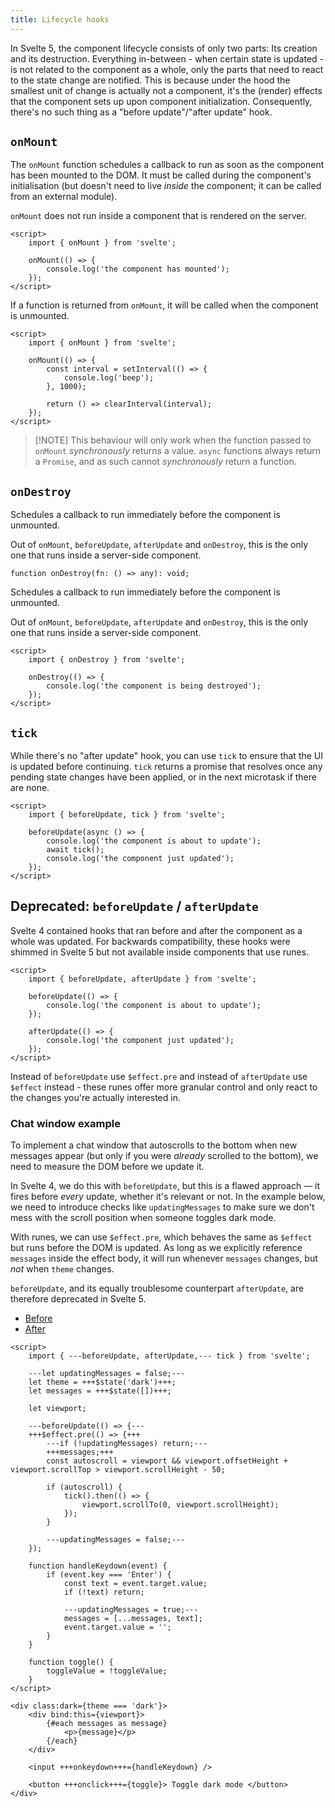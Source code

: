 ```yaml
---
title: Lifecycle hooks
---
```


<!-- - onMount/onDestroy
- mention that `$effect` might be better for your use case
- beforeUpdate/afterUpdate with deprecation notice?
- or skip this entirely and only have it in the reference docs? -->

In Svelte 5, the component lifecycle consists of only two parts: Its creation and its destruction. Everything in-between - when certain state is updated - is not related to the component as a whole, only the parts that need to react to the state change are notified. This is because under the hood the smallest unit of change is actually not a component, it's the (render) effects that the component sets up upon component initialization. Consequently, there's no such thing as a "before update"/"after update" hook.

## `onMount`

The `onMount` function schedules a callback to run as soon as the component has been mounted to the DOM. It must be called during the component's initialisation (but doesn't need to live _inside_ the component; it can be called from an external module).

`onMount` does not run inside a component that is rendered on the server.

```svelte
<script>
	import { onMount } from 'svelte';

	onMount(() => {
		console.log('the component has mounted');
	});
</script>
```

If a function is returned from `onMount`, it will be called when the component is unmounted.

```svelte
<script>
	import { onMount } from 'svelte';

	onMount(() => {
		const interval = setInterval(() => {
			console.log('beep');
		}, 1000);

		return () => clearInterval(interval);
	});
</script>
```

> [!NOTE] This behaviour will only work when the function passed to `onMount` _synchronously_ returns a value. `async` functions always return a `Promise`, and as such cannot _synchronously_ return a function.

## `onDestroy`

Schedules a callback to run immediately before the component is unmounted.

Out of `onMount`, `beforeUpdate`, `afterUpdate` and `onDestroy`, this is the
only one that runs inside a server-side component.

<div class="ts-block">

```dts
function onDestroy(fn: () => any): void;
```

</div>



Schedules a callback to run immediately before the component is unmounted.

Out of `onMount`, `beforeUpdate`, `afterUpdate` and `onDestroy`, this is the only one that runs inside a server-side component.

```svelte
<script>
	import { onDestroy } from 'svelte';

	onDestroy(() => {
		console.log('the component is being destroyed');
	});
</script>
```

## `tick`

While there's no "after update" hook, you can use `tick` to ensure that the UI is updated before continuing. `tick` returns a promise that resolves once any pending state changes have been applied, or in the next microtask if there are none.

```svelte
<script>
	import { beforeUpdate, tick } from 'svelte';

	beforeUpdate(async () => {
		console.log('the component is about to update');
		await tick();
		console.log('the component just updated');
	});
</script>
```

## Deprecated: `beforeUpdate` / `afterUpdate`

Svelte 4 contained hooks that ran before and after the component as a whole was updated. For backwards compatibility, these hooks were shimmed in Svelte 5 but not available inside components that use runes.

```svelte
<script>
	import { beforeUpdate, afterUpdate } from 'svelte';

	beforeUpdate(() => {
		console.log('the component is about to update');
	});

	afterUpdate(() => {
		console.log('the component just updated');
	});
</script>
```

Instead of `beforeUpdate` use `$effect.pre` and instead of `afterUpdate` use `$effect` instead - these runes offer more granular control and only react to the changes you're actually interested in.

### Chat window example

To implement a chat window that autoscrolls to the bottom when new messages appear (but only if you were _already_ scrolled to the bottom), we need to measure the DOM before we update it.

In Svelte 4, we do this with `beforeUpdate`, but this is a flawed approach — it fires before _every_ update, whether it's relevant or not. In the example below, we need to introduce checks like `updatingMessages` to make sure we don't mess with the scroll position when someone toggles dark mode.

With runes, we can use `$effect.pre`, which behaves the same as `$effect` but runs before the DOM is updated. As long as we explicitly reference `messages` inside the effect body, it will run whenever `messages` changes, but _not_ when `theme` changes.

`beforeUpdate`, and its equally troublesome counterpart `afterUpdate`, are therefore deprecated in Svelte 5.

- [Before](/#H4sIAAAAAAAAE31WXa_bNgz9K6yL1QmWOLlrC-w6H8MeBgwY9tY9NfdBtmlbiywZkpyPBfnvo2zLcZK28AWuRPGI5OGhkEuQc4EmiL9eAskqDOLg97oOZoE9125jDigs0t6oRqfOsjap5rXd7uTO8qpW2sIFEsyVxn_qjFmcAcstar-xPN3DFXKtKgi768IVgQku0ELj3Lgs_kZjWIEGNpAzYXDlHWyJFZI1zJjeh4O5uvl_DY8oUkVeVoFuJKYls-_CGYS25Aboj0EtWNqel0wWoBoLTGZgmdgDS9zW4Uz4NsrswPHoyutN4xInkylstnBxdmIhh8m7xzqmoNE2Wq46n1RJQzEbq4g-JQSl7e-HDx-GdaTy3KD9E3lRWvj5Zu9QX1QN20dj7zyHz8s-1S6lW7Cpz3RnXTcm04hIlfdFuO8p2mQ5-3a06cqjrn559bF_2NHOnRZ5I1PLlXQNyQT-hedMHeUEDyjtdMxsa4n2eIbNhlTwhyRthaOKOmYtniwF6pwt0wXa6MBEg0OibZec27gz_dk3UrZ6hB2LLYoiv521Yd8Gt-foTrfhiCDP0lC9VUUhcDLU49Xe_9943cNvEArHfAjxeBTovvXiNpFynfEDpIIZs9kFbg52QbeNHWZzebz32s7xHco3nJAJl1nshmhz8dYOQJDyZetnbb2gTWe-vEeWlrfpZMavr56ldb29eNt6UXvgwgFbp_WC0tl2RK25rGk6lYz3nUI2lzvBXGHhPZPGWmKUXFNBKqdaW259wl_aHbiqoVIZdpE60Nax6IOujT0LbFFxIVTCxCRR2XloUcYNvSbnGHKBp763jHoj59xiZWJI0Wm0P_m3MSS985xkasn-cFq20xTDy3J5KFcjgUTD69BHdcHIjz431z28IqlxGcPSfdFnrGDZn6gD6lyo45zyHAD-btczf-98nhQxHEvKfeUtOVkSejD3q-9X7JbzjGtsdUxlKdFU8qGsT78uaw848syWMXz85Waq2Gnem4mAn3prweq4q6Y3JEpnqMmnPoFRgmd3ySW0LLRqSKlwYHriCvJvUs2yjMaaoA-XzTXLeGMe45zmhv_XAno3Mj0xF7USuqNvnE9H343QHlq-eAgxpbTPNR9yzUkgLjwSR0NK4wKoxy-jDg-9vy8sUSToakzW-9fX13Em9Q8T6Z26uZhBN36XUYo5q7ggLXBZoub2Ofv7g6GCZfTxe034NCjiudXj7Omla0eTfo7QBPOcYxbE7qG-vl3_B1G-_i_JCAAA)
- [After](/#H4sIAAAAAAAAE31WXa-jNhD9K7PsdknUQJLurtRLPqo-VKrU1327uQ8GBnBjbGSb5KZR_nvHgMlXtyIS9njO-MyZGZRzUHCBJkhez4FkNQZJ8HvTBLPAnhq3MQcUFmlvVKszZ1mbTPPGbndyZ3ndKG3hDJZne7hAoVUNYY8JV-RBPgIt2AprhA18MpZZnIQ50_twuvLHNRrDSjRXj9fwiCJTBLIKdCsxq5j9EM4gtBU3QD8GjWBZd14xWYJqLTCZg2ViDyx1W4cz4dv0hsiB49FRHkyfsCgws3GjcTKZwmYLZ2feWc9o1W8zJQ2Fb62i5JUQRNRHgs-fx3WsisKg_RN5WVn4-WrvUd9VA9tH4-AcwbfFQIpkLWByvWzqSe2sk3kyjUlOec_XPU-3TRaz_75tuvKoi19e3OvipSpamVmupJM2F_gXnnJ1lBM8oLQjHceys8R7PMFms4HwD2lRhzeEe-EsvluSrHe2TJdo4wMTLY48XKwPzm0KGm2r5ajFtRYU4TWOY7-ddWHfxhDP0QkQhnf5PWRnVVkKnIx8fZsOb5dR16nwG4TCCRdCMphWQ7z1_DoOcp3zA2SCGbPZBa5jd0G_TRxmc36Me-mG6A7l60XIlMs8ce2-OXtrDyBItdz6qVjPadObzx-RZdV1nJjx64tXad1sz962njceOHfAzmk9JzrbXqg1lw3NkZL7vgE257t-uMDcO6attSSokpmgFqVMO2U93e_dDlzOUKsc-3t6zNZp6K9cG3sS2KGSUqiUiUmq8tNYoJwbmvpTAoXA96GyjCojI26xNglk6DpwOPm7NdRYp4ia0JL94bTqRiGB5WJxqFY37RGPoz3c6i4jP3rcUA7wmhqNywQW7om_YQ2L4UQdUBdCHSPiOQJ8bFcxHzeK0jKBY0XcV95SkCWlD9t-9eOM3TLKucauiyktJdpaPqT19ddF4wFHntsqgS-_XE01e48GMwnw02AtWZP02QyGVOkcNfk072CU4PkduZSWpVYt9SkcmJ64hPwHpWF5ziVls3wIFmmW89Y83vMeGf5PBxjcyPSkXNy10J18t3x6-a6CDtBq6SGklNKeazFyLahB3PVIGo2UbhOgGi9vKjzW_j6xVFFD17difXx5ebll0vwvkcGpn4sZ9MN3vqFYsJoL6gUuK9TcPrO_PxgzWMRfflSEr2NHPJf6lj1957rRpH8CNMG84JgHidUtXt4u_wK21LXERAgAAA==)

<!-- prettier-ignore -->
```svelte
<script>
	import { ---beforeUpdate, afterUpdate,--- tick } from 'svelte';

	---let updatingMessages = false;---
	let theme = +++$state('dark')+++;
	let messages = +++$state([])+++;

	let viewport;

	---beforeUpdate(() => {---
	+++$effect.pre(() => {+++
		---if (!updatingMessages) return;---
		+++messages;+++
		const autoscroll = viewport && viewport.offsetHeight + viewport.scrollTop > viewport.scrollHeight - 50;

		if (autoscroll) {
			tick().then(() => {
				viewport.scrollTo(0, viewport.scrollHeight);
			});
		}

		---updatingMessages = false;---
	});

	function handleKeydown(event) {
		if (event.key === 'Enter') {
			const text = event.target.value;
			if (!text) return;

			---updatingMessages = true;---
			messages = [...messages, text];
			event.target.value = '';
		}
	}

	function toggle() {
		toggleValue = !toggleValue;
	}
</script>

<div class:dark={theme === 'dark'}>
	<div bind:this={viewport}>
		{#each messages as message}
			<p>{message}</p>
		{/each}
	</div>

	<input +++onkeydown+++={handleKeydown} />

	<button +++onclick+++={toggle}> Toggle dark mode </button>
</div>
```
